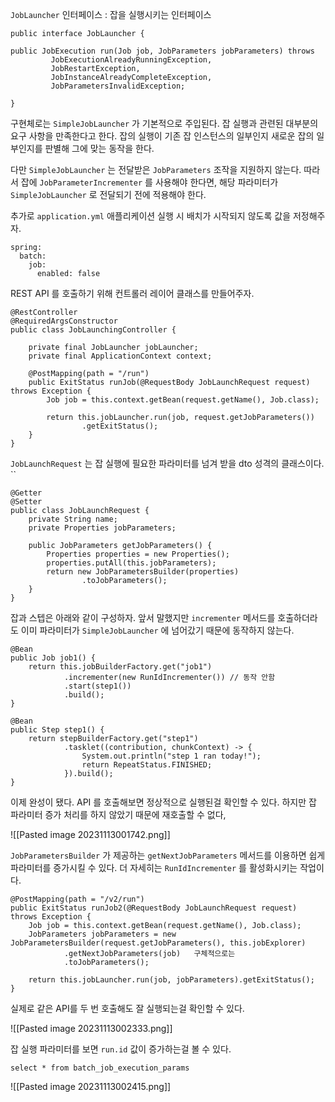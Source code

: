 

`JobLauncher` 인터페이스 : 잡을 실행시키는 인터페이스

```
public interface JobLauncher {  
  
public JobExecution run(Job job, JobParameters jobParameters) throws   
		 JobExecutionAlreadyRunningException,  
         JobRestartException, 
         JobInstanceAlreadyCompleteException, 
         JobParametersInvalidException;  
  
}
```

구현체로는 `SimpleJobLauncher` 가 기본적으로 주입된다. 잡 실행과 관련된 대부분의 요구 사항을 만족한다고 한다. 잡의 실행이 기존 잡 인스턴스의 일부인지 새로운 잡의 일부인지를 판별해 그에 맞는 동작을 한다.

다만 `SimpleJobLauncher` 는 전달받은 `JobParameters` 조작을 지원하지 않는다. 따라서 잡에 `JobParameterIncrementer` 를 사용해야 한다면, 해당 파라미터가 `SimpleJobLauncher` 로 전달되기 전에 적용해야 한다.


추가로 `application.yml` 애플리케이션 실행 시 배치가 시작되지 않도록 값을 저정해주자.

```
spring:  
  batch:  
    job:  
      enabled: false
```


REST API 를 호출하기 위해 컨트롤러 레이어 클래스를 만들어주자.


```
@RestController  
@RequiredArgsConstructor  
public class JobLaunchingController {  
  
    private final JobLauncher jobLauncher;  
    private final ApplicationContext context;  
  
    @PostMapping(path = "/run")  
    public ExitStatus runJob(@RequestBody JobLaunchRequest request) throws Exception {  
        Job job = this.context.getBean(request.getName(), Job.class);  
  
        return this.jobLauncher.run(job, request.getJobParameters())  
                .getExitStatus();  
    }  
}
```


`JobLaunchRequest` 는 잡 실행에 필요한 파라미터를 넘겨 받을 dto 성격의 클래스이다. ``

```
@Getter  
@Setter  
public class JobLaunchRequest {  
    private String name;  
    private Properties jobParameters;  
  
    public JobParameters getJobParameters() {  
        Properties properties = new Properties();  
        properties.putAll(this.jobParameters);  
        return new JobParametersBuilder(properties)  
                .toJobParameters();  
    }  
}
```


잡과 스텝은 아래와 같이 구성하자. 앞서 말했지만 `incrementer` 메서드를 호출하더라도 이미 파라미터가 `SimpleJobLauncher` 에 넘어갔기 때문에 동작하지 않는다.

```
@Bean  
public Job job1() {  
    return this.jobBuilderFactory.get("job1")  
            .incrementer(new RunIdIncrementer()) // 동작 안함  
            .start(step1())  
            .build();  
}  
  
@Bean  
public Step step1() {  
    return stepBuilderFactory.get("step1")  
            .tasklet((contribution, chunkContext) -> {  
                System.out.println("step 1 ran today!");  
                return RepeatStatus.FINISHED;  
            }).build();  
}
```


이제 완성이 됐다. API 를 호출해보면 정상적으로 실행된걸 확인할 수 있다. 하지만 잡 파라미터 증가 처리를 하지 않았기 때문에 재호출할 수 없다,

![[Pasted image 20231113001742.png]]


`JobParametersBuilder` 가 제공하는 `getNextJobParameters` 메서드를 이용하면 쉽게 파라미터를 증가시킬 수 있다. 더 자세히는 `RunIdIncrementer` 를 활성화시키는 작업이다.

```
@PostMapping(path = "/v2/run")  
public ExitStatus runJob2(@RequestBody JobLaunchRequest request) throws Exception {  
    Job job = this.context.getBean(request.getName(), Job.class);  
    JobParameters jobParameters = new JobParametersBuilder(request.getJobParameters(), this.jobExplorer)  
            .getNextJobParameters(job)   구체적으로는
            .toJobParameters();  
  
    return this.jobLauncher.run(job, jobParameters).getExitStatus();  
}
```

실제로 같은 API를 두 번 호출해도 잘 실행되는걸 확인할 수 있다. 

![[Pasted image 20231113002333.png]]


잡 실행 파라미터를 보면 `run.id` 값이 증가하는걸 볼 수 있다.

```
select * from batch_job_execution_params
```

![[Pasted image 20231113002415.png]]
